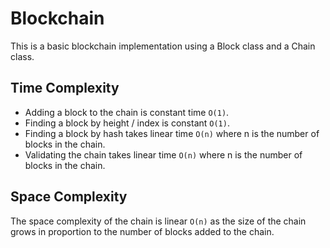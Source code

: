 # Blockchain

This is a basic blockchain implementation using a Block class and a Chain class.

## Time Complexity

* Adding a block to the chain is constant time `O(1)`.
* Finding a block by height / index is constant `O(1)`.
* Finding a block by hash takes linear time `O(n)` where n is the number of blocks in the chain.
* Validating the chain takes linear time `O(n)` where n is the number of blocks in the chain.

## Space Complexity

The space complexity of the chain is linear `O(n)` as the size of the chain grows in proportion to the number of blocks added to the chain.
